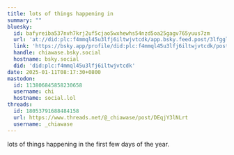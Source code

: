 ```yaml
---
title: lots of things happening in
summary: ""
bluesky:
  id: bafyreiba537nvh7krj2uf5cjao5wxhewhs54nzd5oa25gagv765yuus7zm
  url: 'at://did:plc:f4mmql45u3lfj6iltwjvtcdk/app.bsky.feed.post/3lfgglpqwh52k'
  link: 'https://bsky.app/profile/did:plc:f4mmql45u3lfj6iltwjvtcdk/post/3lfgglpqwh52k'
  handle: chiawase.bsky.social
  hostname: bsky.social
  did: 'did:plc:f4mmql45u3lfj6iltwjvtcdk'
date: 2025-01-11T08:17:30+0800
mastodon:
  id: 113806845858230658
  username: chi
  hostname: social.lol
threads:
  id: 18053791688484158
  url: https://www.threads.net/@_chiawase/post/DEqjY3lNLrt
  username: _chiawase
---
```


lots of things happening in the first few days of the year.
